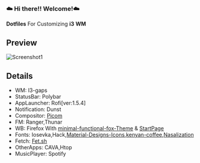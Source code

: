 ### :cloud: Hi there!! Welcome!:cloud:
**Dotfiles** For Customizing **i3** **WM**


## Preview

![Screenshot1](https://github.com/Eloysheyin/Minimalist-Dots/blob/master/Scrot2021.png)


## Details

- WM: I3-gaps
- StatusBar: Polybar
- AppLauncher: Rofi[ver:1.5.4]
- Notification: Dunst
- Compositor: [Picom](https://github.com/ibhagwan/picom)
- FM: Ranger,Thunar
- WB: Firefox With [minimal-functional-fox-Theme](https://github.com/mut-ex/minimal-functional-fox) & [StartPage](https://github.com/sadparadiseinhell/tea-green)
- Fonts: Iosevka,Hack,[Material-Designs-Icons](https://github.com/Templarian/MaterialDesign-Font),[kenyan-coffee](https://www.dafont.com/kenyan-coffee.font),[Nasalization](https://www.dafont.com/nasalization.font)
- Fetch: [Fet.sh](https://github.com/6gk/fet.sh)
- OtherApps: CAVA,Htop
- MusicPlayer: Spotify













